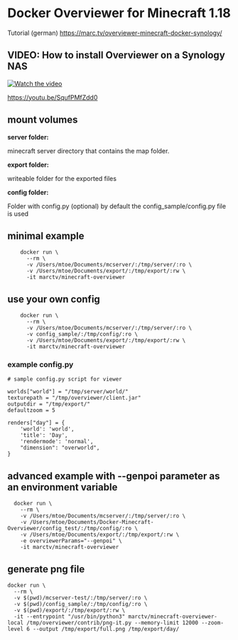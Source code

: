 # Docker Overviewer for Minecraft 1.18 

Tutorial (german) https://marc.tv/overviewer-minecraft-docker-synology/

## VIDEO: How to install Overviewer on a Synology NAS

[![Watch the video](https://img.youtube.com/vi/SqufPMfZdd0/maxresdefault.jpg)](https://youtu.be/SqufPMfZdd0)

https://youtu.be/SqufPMfZdd0

## mount volumes
**server folder:** 

minecraft server directory that contains the map folder. 

**export folder:**

writeable folder for the exported files

**config folder:**

Folder with config.py (optional) by default the config_sample/config.py file is used

## minimal example
```
    docker run \
      --rm \
      -v /Users/mtoe/Documents/mcserver/:/tmp/server/:ro \
      -v /Users/mtoe/Documents/export/:/tmp/export/:rw \
      -it marctv/minecraft-overviewer
```

## use your own config
```
    docker run \
      --rm \
      -v /Users/mtoe/Documents/mcserver/:/tmp/server/:ro \
      -v config_sample/:/tmp/config/:ro \
      -v /Users/mtoe/Documents/export/:/tmp/export/:rw \
      -it marctv/minecraft-overviewer
```

### example config.py
```
# sample config.py script for viewer

worlds["world"] = "/tmp/server/world/"
texturepath = "/tmp/overviewer/client.jar"
outputdir = "/tmp/export/"
defaultzoom = 5

renders["day"] = {
    'world': 'world',
    'title': 'Day',
    'rendermode': 'normal',
    "dimension": "overworld",
}
```

## advanced example with --genpoi parameter as an environment variable
```
  docker run \
    --rm \
    -v /Users/mtoe/Documents/mcserver/:/tmp/server/:ro \
    -v /Users/mtoe/Documents/Docker-Minecraft-Overviewer/config_test/:/tmp/config/:ro \
    -v /Users/mtoe/Documents/export/:/tmp/export/:rw \
    -e overviewerParams="--genpoi" \
    -it marctv/minecraft-overviewer
```

## generate png file
```
docker run \
  --rm \
  -v $(pwd)/mcserver-test/:/tmp/server/:ro \
  -v $(pwd)/config_sample/:/tmp/config/:ro \
  -v $(pwd)/export/:/tmp/export/:rw \
  -it --entrypoint "/usr/bin/python3" marctv/minecraft-overviewer-local /tmp/overviewer/contrib/png-it.py --memory-limit 12000 --zoom-level 6 --output /tmp/export/full.png /tmp/export/day/
```
